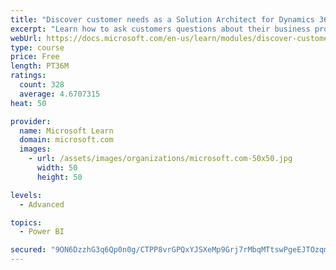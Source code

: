 ```yaml
---
title: "Discover customer needs as a Solution Architect for Dynamics 365 and Power Platform"
excerpt: "Learn how to ask customers questions about their business processes and feature requirements to create a viable solution."
webUrl: https://docs.microsoft.com/en-us/learn/modules/discover-customer-needs/
type: course
price: Free
length: PT36M
ratings:
  count: 328
  average: 4.6707315
heat: 50

provider:
  name: Microsoft Learn
  domain: microsoft.com
  images:
    - url: /assets/images/organizations/microsoft.com-50x50.jpg
      width: 50
      height: 50

levels:
  - Advanced

topics:
  - Power BI

secured: "9ON6DzzhG3q6Qp0n0g/CTPP8vrGPQxYJSXeMp9Grj7rMbqMTtswPgeEJTOzqmS5izSxGRGCDvnx+KQ3+OymBPdyTckpc2tNPYM1J/umg1ON2AFgPUnCVBnukpGIutXsGjymFIR3TQ6KQJzPDDFpCttBYA9zu5vhnvc/Slvu2NKea5x7aYVF0kt7cIOTq1qKRlso9z7F6nf1U3L5IR0Pno83VxbsN1SeVThC4WAdrEk70yQtnWbV/chBzNostl6cb/Hx8mUVaEVW6sGUTB7OSon4OA2ywkAsziSfDgYfPQghxUeYNiu+SpMPNyzBp8Kepj3oo/0BKklPocWYiEy6JCYXLCzw46SGoK7E6Os7CCylkvPk4tF19IT5GVhkkm1JiA8wONVyDQ47HKXk4YCchRw==;T+/Vu2JOpDyYkh6wk0YG4A=="
---
```


